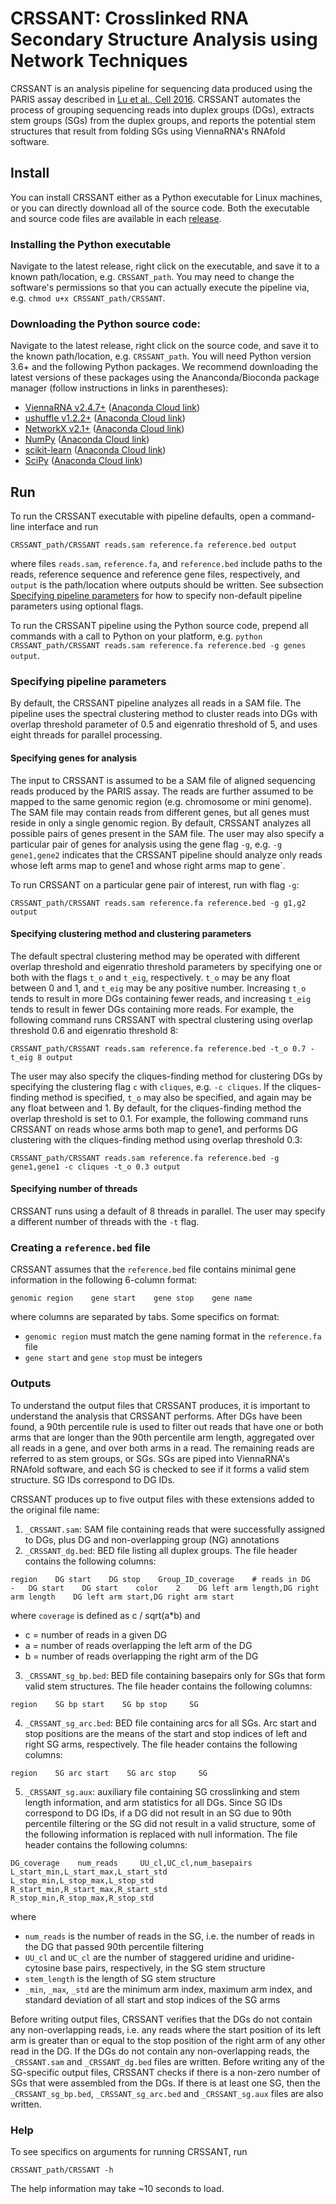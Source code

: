 # CRSSANT: Crosslinked RNA Secondary Structure Analysis using Network Techniques

CRSSANT is an analysis pipeline for sequencing data produced using the PARIS assay described in [Lu et al., Cell 2016](https://www.sciencedirect.com/science/article/pii/S0092867416304226). CRSSANT automates the process of grouping sequencing reads into duplex groups (DGs), extracts stem groups (SGs) from the duplex groups, and reports the potential stem structures that result from folding SGs using ViennaRNA's RNAfold software.

## Install

You can install CRSSANT either as a Python executable for Linux machines, or you can directly download all of the source code. Both the executable and source code files are available in each [release](https://github.com/ihwang/CRSSANT/releases).

### Installing the Python executable
Navigate to the latest release, right click on the executable, and save it to a known path/location, e.g. `CRSSANT_path`. You may need to change the software's permissions so that you can actually execute the pipeline via, e.g. `chmod u+x CRSSANT_path/CRSSANT`.

### Downloading the Python source code:
Navigate to the latest release, right click on the source code, and save it to the known path/location, e.g. `CRSSANT_path`. You will need Python version 3.6+ and the following Python packages. We recommend downloading the latest versions of these packages using the Ananconda/Bioconda package manager (follow instructions in links in parentheses):
* [ViennaRNA v2.4.7+](https://www.tbi.univie.ac.at/RNA/) ([Anaconda Cloud link](https://anaconda.org/bioconda/viennarna))
* [ushuffle v1.2.2+](https://bmcbioinformatics.biomedcentral.com/articles/10.1186/1471-2105-9-192) ([Anaconda Cloud link](https://anaconda.org/bioconda/ushuffle))
* [NetworkX v2.1+](https://networkx.github.io/) ([Anaconda Cloud link](https://anaconda.org/anaconda/networkx))
* [NumPy](http://www.numpy.org/) ([Anaconda Cloud link](https://anaconda.org/anaconda/numpy))
* [scikit-learn](http://scikit-learn.org/stable/) ([Anaconda Cloud link](https://anaconda.org/anaconda/scikit-learn))
* [SciPy](https://www.scipy.org/) ([Anaconda Cloud link](https://anaconda.org/anaconda/scipy))

## Run

To run the CRSSANT executable with pipeline defaults, open a command-line interface and run
```
CRSSANT_path/CRSSANT reads.sam reference.fa reference.bed output
```
where files `reads.sam`, `reference.fa`, and `reference.bed` include paths to the reads, reference sequence and reference gene files, respectively, and `output` is the path/location where outputs should be written. See subsection [Specifying pipeline parameters](https://github.com/ihwang/CRSSANT#specifying-pipeline-parameters) for how to specify non-default pipeline parameters using optional flags.
<!--- Users may also specify a chimeric reads file using the optional `-c` flag.--->

To run the CRSSANT pipeline using the Python source code, prepend all commands with a call to Python on your platform, e.g. `python CRSSANT_path/CRSSANT reads.sam reference.fa reference.bed -g genes output`.

### Specifying pipeline parameters
By default, the CRSSANT pipeline analyzes all reads in a SAM file. The pipeline uses the spectral clustering method to cluster reads into DGs with overlap threshold parameter of 0.5 and eigenratio threshold of 5, and uses eight threads for parallel processing.

#### Specifying genes for analysis
The input to CRSSANT is assumed to be a SAM file of aligned sequencing reads produced by the PARIS assay. The reads are further assumed to be mapped to the same genomic region (e.g. chromosome or mini genome). The SAM file may contain reads from different genes, but all genes must reside in only a single genomic region. By default, CRSSANT analyzes all possible pairs of genes present in the SAM file. The user may also specify a particular pair of genes for analysis using the gene flag `-g`, e.g. `-g gene1,gene2` indicates that the CRSSANT pipeline should analyze only reads whose left arms map to gene1 and whose right arms map to gene`.

To run CRSSANT on a particular gene pair of interest, run with flag `-g`:
```
CRSSANT_path/CRSSANT reads.sam reference.fa reference.bed -g g1,g2 output
```

#### Specifying clustering method and clustering parameters
The default spectral clustering method may be operated with different overlap threshold and eigenratio threshold parameters by specifying one or both with the flags `t_o` and `t_eig`, respectively. `t_o` may be any float between 0 and 1, and `t_eig` may be any positive number. Increasing `t_o` tends to result in more DGs containing fewer reads, and increasing `t_eig` tends to result in fewer DGs containing more reads. For example, the following command runs CRSSANT with spectral clustering using overlap threshold 0.6 and eigenratio threshold 8:

```
CRSSANT_path/CRSSANT reads.sam reference.fa reference.bed -t_o 0.7 -t_eig 8 output
```

The user may also specify the cliques-finding method for clustering DGs by specifying the clustering flag `c` with `cliques`, e.g. `-c cliques`. If the cliques-finding method is specified, `t_o` may also be specified, and again may be any float between  and 1. By default, for the cliques-finding method the overlap threshold is set to 0.1. For example, the following command runs CRSSANT on reads whose arms both map to gene1, and performs DG clustering with the cliques-finding method using overlap threshold 0.3:

```
CRSSANT_path/CRSSANT reads.sam reference.fa reference.bed -g gene1,gene1 -c cliques -t_o 0.3 output
```

#### Specifying number of threads
CRSSANT runs using a default of 8 threads in parallel. The user may specify a different number of threads with the `-t` flag.

### Creating a `reference.bed` file
CRSSANT assumes that the `reference.bed` file contains minimal gene information in the following 6-column format:
```
genomic region    gene start    gene stop    gene name
```
where columns are separated by tabs. Some specifics on format:
* `genomic region` must match the gene naming format in the `reference.fa` file
* `gene start` and `gene stop` must be integers

<!---
### Specifying a chimeric reads file
CRSSANT can also parse and include chimeric reads in the analysis pipeline. If you have a chimeric reads file `chimeric.sam`, you can specify it in the command line using the `-c` flag:
```
CRSSANT_path/CRSSANT reads.sam reference.fa reference.bed -c chimeric.sam output
```
When specifying the `-c` flag, the `reads.sam` file is assumed to contain only normally-aligned reads. Using the `-c` flag will create and save a new SAM file with filename ending in `_chimeric.sam` containing an additional chiastic group (XG) field in the `reads.sam` file path. Aligned reads from `reads.sam` are added to the new file and tagged `XG:i:0`, while paired chimeric reads that do not have any reverse complement components are parsed and appended to the file with an `XG:i:1` tag. The CRSSANT analysis pipeline is then run on the new file.
--->

### Outputs
To understand the output files that CRSSANT produces, it is important to understand the analysis that CRSSANT performs. After DGs have been found, a 90th percentile rule is used to filter out reads that have one or both arms that are longer than the 90th percentile arm length, aggregated over all reads in a gene, and over both arms in a read. The remaining reads are referred to as stem groups, or SGs. SGs are piped into ViennaRNA's RNAfold software, and each SG is checked to see if it forms a valid stem structure. SG IDs correspond to DG IDs.

CRSSANT produces up to five output files with these extensions added to the original file name:

1. `_CRSSANT.sam`: SAM file containing reads that were successfully assigned to DGs, plus DG and non-overlapping group (NG) annotations
2. `_CRSSANT_dg.bed`: BED file listing all duplex groups. The file header contains the following columns:
```
region    DG start    DG stop    Group_ID_coverage    # reads in DG    -   DG start    DG start    color    2    DG left arm length,DG right arm length    DG left arm start,DG right arm start
```
where `coverage` is defined as c / sqrt(a\*b) and
* c = number of reads in a given DG
* a = number of reads overlapping the left arm of the DG
* b = number of reads overlapping the right arm of the DG
3. `_CRSSANT_sg_bp.bed`: BED file containing basepairs only for SGs that form valid stem structures. The file header contains the following columns:
```
region    SG bp start    SG bp stop     SG
```
4. `_CRSSANT_sg_arc.bed`: BED file containing arcs for all SGs. Arc start and stop positions are the means of the start and stop indices of left and right SG arms, respectively. The file header contains the following columns:
```
region    SG arc start    SG arc stop     SG
```
5. `_CRSSANT_sg.aux`: auxiliary file containing SG crosslinking and stem length information, and arm statistics for all DGs. Since SG IDs correspond to DG IDs, if a DG did not result in an SG due to 90th percentile filtering or the SG did not result in a valid structure, some of the following information is replaced with null information. The file header contains the following columns:
```
DG_coverage    num_reads     UU_cl,UC_cl,num_basepairs    L_start_min,L_start_max,L_start_std     L_stop_min,L_stop_max,L_stop_std        R_start_min,R_start_max,R_start_std     R_stop_min,R_stop_max,R_stop_std
```
where
* `num_reads` is the number of reads in the SG, i.e. the number of reads in the DG that passed 90th percentile filtering
* `UU_cl` and `UC_cl` are the number of staggered uridine and uridine-cytosine base pairs, respectively, in the SG stem structure
* `stem_length` is the length of SG stem structure
* `_min`, `_max`, `_std` are the minimum arm index, maximum arm index, and standard deviation of all start and stop indices of the SG arms

Before writing output files, CRSSANT verifies that the DGs do not contain any non-overlapping reads, i.e. any reads where the start position of its left arm is greater than or equal to the stop position of the right arm of any other read in the DG. If the DGs do not contain any non-overlapping reads, the `_CRSSANT.sam` and `_CRSSANT_dg.bed` files are written. Before writing any of the SG-specific output files, CRSSANT checks if there is a non-zero number of SGs that were assembled from the DGs. If there is at least one SG, then the `_CRSSANT_sg_bp.bed`, `_CRSSANT_sg_arc.bed` and `_CRSSANT_sg.aux` files are also written.

### Help
To see specifics on arguments for running CRSSANT, run
```
CRSSANT_path/CRSSANT -h
```
The help information may take ~10 seconds to load.

<!---
## Test

You can test CRSSANT using a collection of Homo sapiens ribosomal RNA (rRNA) test data that we have compiled:

1. Download the compressed folder of [test data](https://github.com/ihwang/CRSSANT/tree/master/tests.tar.gz) and decompress using the command `tar -zxvf tests.tar.gz` or by double-clicking on the tar.gz file
2. Specify the path/location where results should be written, e.g. `output`

Run CRSSANT on all rRNA genes:
```
CRSSANT_path/CRSSANT tests/hsrRNA_reads.sam tests/hsrRNA.fa tests/hsrRNA_gene.bed output
```
or analyze specific genes, e.g. only reads whose left arms map to gene 5.8S and whose right arms map to gene 28S:
```
CRSSANT_path/CRSSANT tests/hsrRNA_reads.sam tests/hsrRNA.fa tests/hsrRNA_gene.bed -g 5.8S,28S output
```
--->
